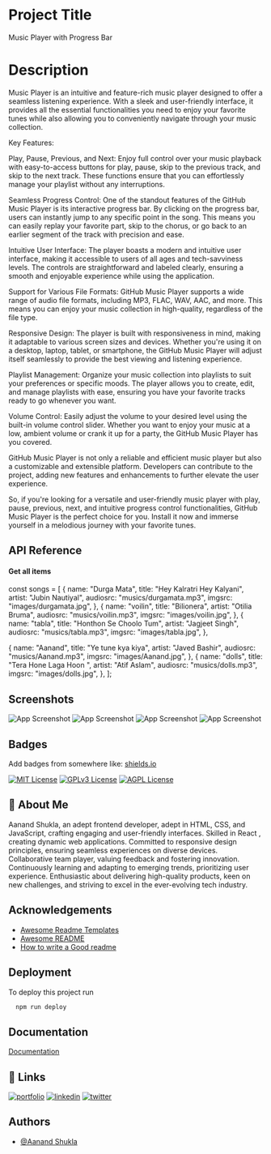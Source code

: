 
# Project Title
Music Player with Progress Bar

# Description

Music Player is an intuitive and feature-rich music player designed to offer a seamless listening experience. With a sleek and user-friendly interface, it provides all the essential functionalities you need to enjoy your favorite tunes while also allowing you to conveniently navigate through your music collection.

Key Features:

Play, Pause, Previous, and Next:
Enjoy full control over your music playback with easy-to-access buttons for play, pause, skip to the previous track, and skip to the next track. These functions ensure that you can effortlessly manage your playlist without any interruptions.

Seamless Progress Control:
One of the standout features of the GitHub Music Player is its interactive progress bar. By clicking on the progress bar, users can instantly jump to any specific point in the song. This means you can easily replay your favorite part, skip to the chorus, or go back to an earlier segment of the track with precision and ease.

Intuitive User Interface:
The player boasts a modern and intuitive user interface, making it accessible to users of all ages and tech-savviness levels. The controls are straightforward and labeled clearly, ensuring a smooth and enjoyable experience while using the application.

Support for Various File Formats:
GitHub Music Player supports a wide range of audio file formats, including MP3, FLAC, WAV, AAC, and more. This means you can enjoy your music collection in high-quality, regardless of the file type.

Responsive Design:
The player is built with responsiveness in mind, making it adaptable to various screen sizes and devices. Whether you're using it on a desktop, laptop, tablet, or smartphone, the GitHub Music Player will adjust itself seamlessly to provide the best viewing and listening experience.

Playlist Management:
Organize your music collection into playlists to suit your preferences or specific moods. The player allows you to create, edit, and manage playlists with ease, ensuring you have your favorite tracks ready to go whenever you want.

Volume Control:
Easily adjust the volume to your desired level using the built-in volume control slider. Whether you want to enjoy your music at a low, ambient volume or crank it up for a party, the GitHub Music Player has you covered.

GitHub Music Player is not only a reliable and efficient music player but also a customizable and extensible platform. Developers can contribute to the project, adding new features and enhancements to further elevate the user experience.

So, if you're looking for a versatile and user-friendly music player with play, pause, previous, next, and intuitive progress control functionalities, GitHub Music Player is the perfect choice for you. Install it now and immerse yourself in a melodious journey with your favorite tunes.

## API Reference

#### Get all items

const songs = [
  {
    name: "Durga Mata",
    title: "Hey Kalratri Hey Kalyani",
    artist: "Jubin Nautiyal",
    audiosrc: "musics/durgamata.mp3",
    imgsrc: "images/durgamata.jpg",
  },
  {
    name: "voilin",
    title: "Bilionera",
    artist: "Otilia Bruma",
    audiosrc: "musics/voilin.mp3",
    imgsrc: "images/voilin.jpg",
  },
  {
    name: "tabla",
    title: "Honthon Se Choolo Tum",
    artist: "Jagjeet Singh",
    audiosrc: "musics/tabla.mp3",
    imgsrc: "images/tabla.jpg",
  },

  {
    name: "Aanand",
    title: "Ye tune kya kiya",
    artist: "Javed Bashir",
    audiosrc: "musics/Aanand.mp3",
    imgsrc: "images/Aanand.jpg",
  },
  {
    name: "dolls",
    title: "Tera Hone Laga Hoon ",
    artist: "Atif Aslam",
    audiosrc: "musics/dolls.mp3",
    imgsrc: "images/dolls.jpg",
  },
];


## Screenshots

![App Screenshot](https://www.linkpicture.com/q/Screenshot-22_15.png)
![App Screenshot](https://www.linkpicture.com/q/Screenshot-23_5.png)
![App Screenshot](https://www.linkpicture.com/q/Screenshot-24_1.png)
![App Screenshot](https://www.linkpicture.com/q/Screenshot-25_6.png)

## Badges

Add badges from somewhere like: [shields.io](https://shields.io/)

[![MIT License](https://img.shields.io/badge/License-MIT-green.svg)](https://choosealicense.com/licenses/mit/)
[![GPLv3 License](https://img.shields.io/badge/License-GPL%20v3-yellow.svg)](https://opensource.org/licenses/)
[![AGPL License](https://img.shields.io/badge/license-AGPL-blue.svg)](http://www.gnu.org/licenses/agpl-3.0)


## 🚀 About Me
Aanand Shukla, an adept frontend developer, adept in HTML, CSS, and JavaScript, crafting engaging and user-friendly interfaces. Skilled in React , creating dynamic web applications. Committed to responsive design principles, ensuring seamless experiences on diverse devices. Collaborative team player, valuing feedback and fostering innovation. Continuously learning and adapting to emerging trends, prioritizing user experience. Enthusiastic about delivering high-quality products, keen on new challenges, and striving to excel in the ever-evolving tech industry.


## Acknowledgements

 - [Awesome Readme Templates](https://awesomeopensource.com/project/elangosundar/awesome-README-templates)
 - [Awesome README](https://github.com/matiassingers/awesome-readme)
 - [How to write a Good readme](https://bulldogjob.com/news/449-how-to-write-a-good-readme-for-your-github-project)


## Deployment

To deploy this project run

```bash
  npm run deploy
```


## Documentation

[Documentation](https://linktodocumentation)


## 🔗 Links
[![portfolio](https://img.shields.io/badge/my_portfolio-000?style=for-the-badge&logo=ko-fi&logoColor=white)]()
[![linkedin](https://img.shields.io/badge/linkedin-0A66C2?style=for-the-badge&logo=linkedin&logoColor=white)](https://www.linkedin.com/in/aanand-shukla)
[![twitter](https://img.shields.io/badge/twitter-1DA1F2?style=for-the-badge&logo=twitter&logoColor=white)](https://twitter.com/)


## Authors

- [@Aanand Shukla](https://github.com/Aanand-shukla)



